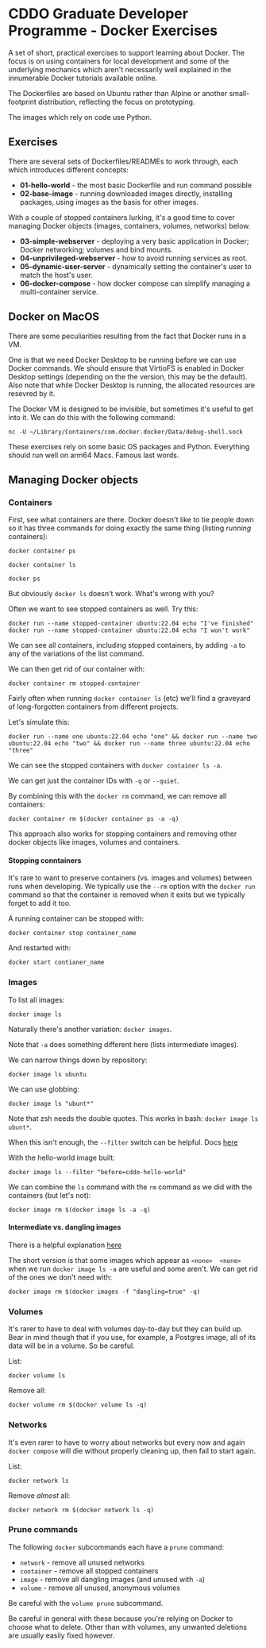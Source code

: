 # CDDO Graduate Developer Programme - Docker Exercises

A set of short, practical exercises to support learning about Docker. The focus is on using containers for local development and some of the underlying mechanics which aren't necessarily well explained in the innumerable Docker tutorials available online.

The Dockerfiles are based on Ubuntu rather than Alpine or another small-footprint distribution, reflecting the focus on prototyping.

The images which rely on code use Python.

## Exercises

There are several sets of Dockerfiles/READMEs to work through, each which introduces different concepts:

- **01-hello-world** - the most basic Dockerfile and run command possible
- **02-base-image** - running downloaded images directly, installing packages, using images as the basis for other images.

With a couple of stopped containers lurking, it's a good time to cover managing Docker objects (images, containers, volumes, networks) below.

- **03-simple-webserver** - deploying a very basic application in Docker; Docker networking; volumes and bind mounts.
- **04-unprivileged-webserver** - how to avoid running services as root.
- **05-dynamic-user-server** - dynamically setting the container's user to match the host's user.
- **06-docker-compose** - how docker compose can simplify managing a multi-container service.

## Docker on MacOS

There are some peculiarities resulting from the fact that Docker runs in a VM. 

One is that we need Docker Desktop to be running before we can use Docker commands. We should ensure that VirtioFS is enabled in Docker Desktop settings (depending on the the version, this may be the default). Also note that while Docker Desktop is running, the allocated resources are resevred by it. 

The Docker VM is designed to be invisible, but sometimes it's useful to get into it. We can do this with the following command:

```
nc -U ~/Library/Containers/com.docker.docker/Data/debug-shell.sock
```

These exercises rely on some basic OS packages and Python. Everything should run well on arm64 Macs. Famous last words.

## Managing Docker objects

### Containers

First, see what containers are there. Docker doesn't like to tie people down so it has three commands for doing exactly the same thing (listing *running* containers):

```
docker container ps

docker container ls

docker ps

```

But obviously `docker ls` doesn't work. What's wrong with you?

Often we want to see stopped containers as well. Try this:

```
docker run --name stopped-container ubuntu:22.04 echo "I've finished"
docker run --name stopped-container ubuntu:22.04 echo "I won't work"
```

We can see all containers, including stopped containers, by adding `-a` to any of the variations of the list command.

We can then get rid of our container with:

```
docker container rm stopped-container
```

Fairly often when running `docker container ls` (etc) we'll find a graveyard of long-forgotten containers from different projects.

Let's simulate this:

```
docker run --name one ubuntu:22.04 echo "one" && docker run --name two ubuntu:22.04 echo "two" && docker run --name three ubuntu:22.04 echo "three"
```

We can see the stopped containers with `docker container ls -a`.

We can get just the container IDs with `-q` or `--quiet`.

By combining this with the `docker rm` command, we can remove all containers:

```
docker container rm $(docker container ps -a -q)
```

This approach also works for stopping containers and removing other docker objects like images, volumes and containers.

#### Stopping conntainers

It's rare to want to preserve containers (vs. images and volumes) between runs when developing. We typically use the `--rm` option with the `docker run` command so that the container is removed when it exits but we typically forget to add it too.

A running container can be stopped with:

```
docker container stop container_name
```

And restarted with:

```
docker start contianer_name
```

### Images

To list all images:

```
docker image ls
```

Naturally there's another variation: `docker images`.

Note that `-a` does something different here (lists intermediate images).

We can narrow things down by repository:

```
docker image ls ubuntu
```

We can use globbing:

```
docker image ls "ubunt*"
```

Note that zsh needs the double quotes. This works in bash: `docker image ls ubunt*`.

When this isn't enough, the `--filter` switch can be helpful. Docs [here](https://docs.docker.com/engine/reference/commandline/images/)

With the hello-world image built:

```
docker image ls --filter "before=cddo-hello-world"
```

We can combine the `ls` command with the `rm` command as we did with the containers (but let's not):

```
docker image rm $(docker image ls -a -q)
```

#### Intermediate vs. dangling images

There is a helpful explanation [here](https://medium.com/@krishnakummar/dangling-none-none-docker-images-714514627fb#:~:text=Dangling%20%3A%20docker%20images,-Krishna&text=These%20intermediate%20images%20are%20important,a%20wastage%20of%20disk%20space.&text=These%20%3A%20are%20called%20as%20the,images%20needs%20to%20be%20pruned.)

The short version is that some images which appear as `<none>  <none>` when we run `docker image ls -a`
are useful and some aren't. We can get rid of the ones we don't need with:

```
docker image rm $(docker images -f "dangling=true" -q)
```

### Volumes

It's rarer to have to deal with volumes day-to-day but they can build up. Bear in mind though that if you use, for example, a Postgres image, all of its data will be in a volume. So be careful.

List:

```
docker volume ls
```

Remove all:

```
docker volume rm $(docker volume ls -q)
```

### Networks

It's even rarer to have to worry about networks but every now and again `docker compose` will die without
properly cleaning up, then fail to start again.

List:

```
docker network ls
```

Remove *almost* all:

```
docker network rm $(docker network ls -q)
```

### Prune commands

The following `docker` subcommands each have a `prune` command:

- `network` - remove all unused networks
- `container` - remove all stopped containers
- `image` - remove all dangling images (and unused with `-a`)
- `volume` - remove all unused, anonymous volumes

Be careful with the `volume prune` subcommand.

Be careful in general with these because you're relying on Docker to choose what to delete. Other than with volumes, any unwanted deletions are usually easily fixed however.